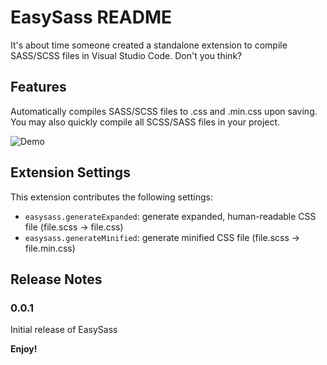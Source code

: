 # EasySass README

It's about time someone created a standalone extension to compile SASS/SCSS files in Visual Studio Code. Don't you think?

## Features

Automatically compiles SASS/SCSS files to .css and .min.css upon saving. You may also quickly compile all SCSS/SASS files in your project.

![Demo](https://bytebucket.org/wojciechsura/easysass/raw/01d72c3fe17f69e569230b8e66784240f01e52b8/demo.gif)

## Extension Settings

This extension contributes the following settings:

* `easysass.generateExpanded`: generate expanded, human-readable CSS file (file.scss -> file.css)
* `easysass.generateMinified`: generate minified CSS file (file.scss -> file.min.css)

## Release Notes

### 0.0.1

Initial release of EasySass

**Enjoy!**
